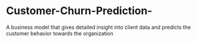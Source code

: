 # Customer-Churn-Prediction-
A business model that gives detailed insight into client data and predicts the customer behavior towards the organization
